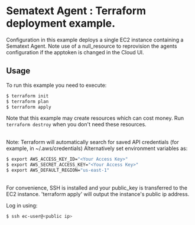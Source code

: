 # Sematext Agent : Terraform deployment example.

Configuration in this example deploys a single EC2 instance containing a Sematext Agent.
Note use of a null_resource to reprovision the agents configuration if the apptoken is changed in the Cloud UI.


## Usage

To run this example you need to execute:

```bash
$ terraform init
$ terraform plan
$ terraform apply
```

Note that this example may create resources which can cost money. Run `terraform destroy` when you don't need these resources.

<br>
Note: Terraform will automatically search for saved API credentials (for example, in ~/.aws/credentials)
Alternatively set environment variables as:

```bash
$ export AWS_ACCESS_KEY_ID="<Your Access Key>"
$ export AWS_SECRET_ACCESS_KEY="<Your Access Key>"
$ export AWS_DEFAULT_REGION="us-east-1"
```


<br>
For convenience, SSH is installed and your public_key is transferred to the EC2 instance.
'terraform apply' will output the instance's public ip address.

Log in using:

```bash
$ ssh ec-user@<public ip>
```
